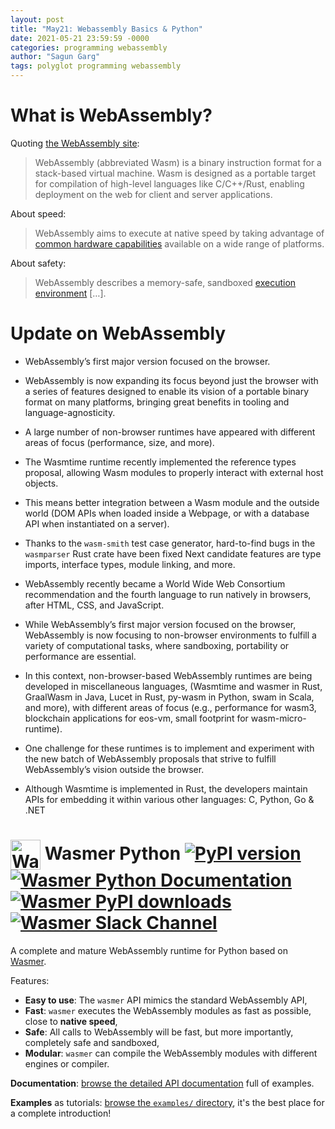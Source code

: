 ```yaml
---
layout: post
title: "May21: Webassembly Basics & Python"
date: 2021-05-21 23:59:59 -0000
categories: programming webassembly
author: "Sagun Garg"
tags: polyglot programming webassembly
---
```



# What is WebAssembly?

Quoting [the WebAssembly site](https://webassembly.org/):

> WebAssembly (abbreviated Wasm) is a binary instruction format for a
> stack-based virtual machine. Wasm is designed as a portable target
> for compilation of high-level languages like C/C++/Rust, enabling
> deployment on the web for client and server applications.

About speed:

> WebAssembly aims to execute at native speed by taking advantage of
> [common hardware
> capabilities](https://webassembly.org/docs/portability/#assumptions-for-efficient-execution)
> available on a wide range of platforms.

About safety:

> WebAssembly describes a memory-safe, sandboxed [execution
> environment](https://webassembly.org/docs/semantics/#linear-memory) […].


# Update on WebAssembly

- WebAssembly’s first major version focused on the browser. 

- WebAssembly is now expanding its focus beyond just the browser with a series of features designed to enable its vision of a portable binary format on many platforms, bringing great benefits in tooling and language-agnosticity.

- A large number of non-browser runtimes have appeared with different areas of focus (performance, size, and more).

- The Wasmtime runtime recently implemented the reference types proposal, allowing Wasm modules to properly interact with external host objects. 

- This means better integration between a Wasm module and the outside world (DOM APIs when loaded inside a Webpage, or with a database API when instantiated on a server).

- Thanks to the `wasm-smith` test case generator, hard-to-find bugs in the `wasmparser` Rust crate have been fixed
Next candidate features are type imports, interface types, module linking, and more.

- WebAssembly recently became a World Wide Web Consortium recommendation and the fourth language to run natively in browsers, after HTML, CSS, and JavaScript. 

- While WebAssembly’s first major version focused on the browser, WebAssembly is now focusing to non-browser environments to fulfill a variety of computational tasks, where sandboxing, portability or performance are essential. 

- In this context, non-browser-based WebAssembly runtimes are being developed in miscellaneous languages, (Wasmtime and wasmer in Rust, GraalWasm in Java, Lucet in Rust, py-wasm in Python, swam in Scala, and more), with different areas of focus (e.g., performance for wasm3, blockchain applications for eos-vm, small footprint for wasm-micro-runtime). 

- One challenge for these runtimes is to implement and experiment with the new batch of WebAssembly proposals that strive to fulfill WebAssembly’s vision outside the browser.

- Although Wasmtime is implemented in Rust, the developers maintain APIs for embedding it within various other languages: C, Python, Go & .NET

# <img height="48" src="https://raw.githubusercontent.com/wasmerio/wasmer/master/assets/logo.png" alt="Wasmer logo" valign="middle"> Wasmer Python [![PyPI version](https://img.shields.io/pypi/v/wasmer)](https://badge.fury.io/py/wasmer) [![Wasmer Python Documentation](https://img.shields.io/badge/docs-read-green)](https://wasmerio.github.io/wasmer-python/api/wasmer/) [![Wasmer PyPI downloads](https://pepy.tech/badge/wasmer)](https://pypi.org/project/wasmer/) [![Wasmer Slack Channel](https://img.shields.io/static/v1?label=chat&message=on%20Slack&color=green)](https://slack.wasmer.io)

A complete and mature WebAssembly runtime for Python based on
[Wasmer](https://github.com/wasmerio/wasmer).

Features:

  * **Easy to use**: The `wasmer` API mimics the standard WebAssembly API,
  * **Fast**: `wasmer` executes the WebAssembly modules as fast as
    possible, close to **native speed**,
  * **Safe**: All calls to WebAssembly will be fast, but more
    importantly, completely safe and sandboxed,
  * **Modular**: `wasmer` can compile the WebAssembly modules with
    different engines or compiler.

**Documentation**: [browse the detailed API
documentation](https://wasmerio.github.io/wasmer-python/api/wasmer/) full of
examples.

**Examples** as tutorials: [browse the `examples/`
directory](https://github.com/wasmerio/wasmer-python/tree/master/examples),
it's the best place for a complete introduction!